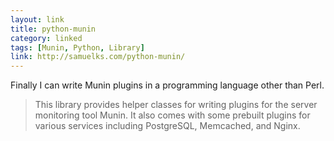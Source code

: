 ```yaml
---
layout: link
title: python-munin
category: linked
tags: [Munin, Python, Library]
link: http://samuelks.com/python-munin/
---
```


Finally I can write Munin plugins in a programming language other than Perl.

> This library provides helper classes for writing plugins for the server monitoring tool Munin. It also comes with some prebuilt plugins for various services including PostgreSQL, Memcached, and Nginx.